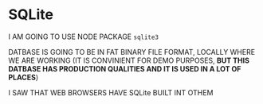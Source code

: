 # SQLite

I AM GOING TO USE NODE PACKAGE `sqlite3`

DATBASE IS GOING TO BE IN FAT BINARY FILE FORMAT, LOCALLY WHERE WE ARE WORKING (IT IS CONVINIENT FOR DEMO PURPOSES, **BUT THIS DATBASE HAS PRODUCTION QUALITIES AND IT IS USED IN A LOT OF PLACES**)

I SAW THAT WEB BROWSERS HAVE SQLite BUILT INT OTHEM
